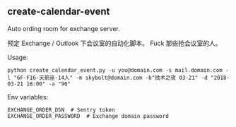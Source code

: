 ## create-calendar-event

Auto ording room for exchange server.

预定 Exchange / Outlook 下会议室的自动化脚本。
Fuck 那些抢会议室的人。

Usage:

```
python create_calendar_event.py -u you@domain.com -s mail.domain.com -l "6F-F16-天箭座-14人" -m skybolt@domain.com -b"技术之夜 03-21" -d "2018-03-21 18:00" -a "90"
```

Env variables:

```
EXCHANGE_ORDER_DSN  # Sentry token
EXCHANGE_ORDER_PASSWORD  # Exchange domain password
```
